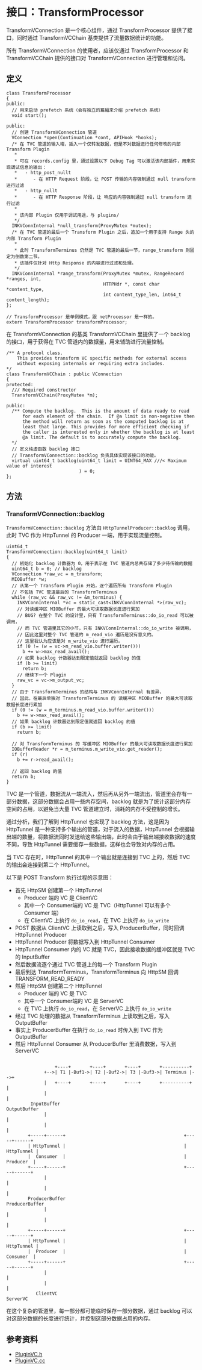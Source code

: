 # 接口：TransformProcessor

TransformVConnection 是一个核心组件，通过 TransformProcessor 提供了接口，同时通过 TransformVCChain 基类提供了流量数据统计的功能。

所有 TransformVConnection 的使用者，应该仅通过 TransformProcessor 和 TransformVCChain 提供的接口对 TransformVConnection 进行管理和访问。

## 定义

```
class TransformProcessor
{
public:
  // 用来启动 prefetch 系统（会有独立的篇幅来介绍 prefetch 系统）
  void start();

public:
  // 创建 TransformVConnection 管道
  VConnection *open(Continuation *cont, APIHook *hooks);
  /* 在 TVC 管道的输入端，插入一个仅转发数据，但是不对数据进行任何修改的内部 Transform Plugin
   *
   * 可在 records.config 里，通过设置以下 Debug Tag 可以激活该内部插件，用来实现调试信息的输出：
   *   - http_post_nullt
   *      - 在 HTTP Request 阶段，让 POST 传输的内容强制通过 null transform 进行过滤
   *   - http_nullt
   *      - 在 HTTP Response 阶段，让 响应的内容强制通过 null transform 进行过滤
   *
   * 该内部 Plugin 仅用于调试用途，与 plugins/
   */
  INKVConnInternal *null_transform(ProxyMutex *mutex);
  /* 在 TVC 管道的最后一个 Transform Plugin 之后，追加一个用于支持 Range 头的内部 Transform Plugin
   *
   * 此时 TransformTerminus 仍然是 TVC 管道的最后一节，range_transform 则固定为倒数第二节。
   * 该插件仅针对 Http Response 的内容进行过滤和处理。
   */
  INKVConnInternal *range_transform(ProxyMutex *mutex, RangeRecord *ranges, int,
                                    HTTPHdr *, const char *content_type,
                                    int content_type_len, int64_t content_length);
};

// TransformProcessor 是单例模式，跟 netProcessor 是一样的。
extern TransformProcessor transformProcessor;
```

在 TransformVConnection 的基类 TransformVCChain 里提供了一个 backlog 的接口，用于获得在 TVC 管道内的数据量，用来辅助进行流量控制。

```
/** A protocol class.
    This provides transform VC specific methods for external access
    without exposing internals or requiring extra includes.
*/
class TransformVCChain : public VConnection
{
protected:
  /// Required constructor
  TransformVCChain(ProxyMutex *m);

public:
  /** Compute the backlog.  This is the amount of data ready to read
      for each element of the chain.  If @a limit is non-negative then
      the method will return as soon as the computed backlog is at
      least that large. This provides for more efficient checking if
      the caller is interested only in whether the backlog is at least
      @a limit. The default is to accurately compute the backlog.
  */
  // 定义纯虚函数 backlog 接口
  // TransformVConnection::backlog 负责具体实现该接口的功能。
  virtual uint64_t backlog(uint64_t limit = UINT64_MAX ///< Maximum value of interest
                           ) = 0;
};
```

## 方法

### TransformVConnection::backlog

`TransformVConnection::backlog` 方法由 `HttpTunnelProducer::backlog` 调用，此时 TVC 作为 HttpTunnel 的 Producer 一端，用于实现流量控制。

```
uint64_t
TransformVConnection::backlog(uint64_t limit)
{
  // 初始化 backlog 计数器为 0，用于表示在 TVC 管道内总共存储了多少待传输的数据
  uint64_t b = 0; // backlog
  VConnection *raw_vc = m_transform;
  MIOBuffer *w;
  // 从第一个 Transform Plugin 开始，逐个遍历所有 Transform Plugin
  // 不包括 TVC 管道最后的 TransformTerminus
  while (raw_vc && raw_vc != &m_terminus) {
    INKVConnInternal *vc = static_cast<INKVConnInternal *>(raw_vc);
    // 对读缓冲区 MIOBuffer 的最大可读取数据长度进行累加
    // BUG? 在整个 TVC 的设计里，只有 TransformTerminus::do_io_read 可以被调用，
    // 而 TVC 管道里其它的小节，只有 INKVConnInternal::do_io_write 被调用，
    // 因此这里对整个 TVC 管道的 m_read_vio 遍历是没有意义的。
    // 这里我认为应该是对 m_write_vio 进行遍历。
    if (0 != (w = vc->m_read_vio.buffer.writer()))
      b += w->max_read_avail();
    // 如果 backlog 计数器达到限定值就返回 backlog 的值
    if (b >= limit)
      return b;
    // 继续下一个 Plugin
    raw_vc = vc->m_output_vc;
  }
  // 由于 TransformTerminus 的结构与 INKVConnInternal 有差异，
  // 因此，在最后单独对 TransformTerminus 的 读缓冲区 MIOBuffer 的最大可读取数据长度进行累加
  if (0 != (w = m_terminus.m_read_vio.buffer.writer()))
    b += w->max_read_avail();
  // 如果 backlog 计数器达到限定值就返回 backlog 的值
  if (b >= limit)
    return b;

  // 对 TransformTerminus 的 写缓冲区 MIOBuffer 的最大可读取数据长度进行累加
  IOBufferReader *r = m_terminus.m_write_vio.get_reader();
  if (r)
    b += r->read_avail();

  // 返回 backlog 的值
  return b;
}
```

TVC 是一个管道，数据流从一端流入，然后再从另外一端流出，管道里会存有一部分数据，这部分数据会占用一些内存空间，backlog 就是为了统计这部分内存空间的占用，以避免当大量 TVC 管道建立时，消耗的内存不受控制的增长。

通过分析，我们了解到 HttpTunnel 也实现了 backlog 方法，这是因为 HttpTunnel 是一种支持多个输出的管道，对于流入的数据，HttpTunnel 会根据输出端的数量，将数据流同时发送给这些输出端，此时会由于输出端接收数据的速度不同，导致 HttpTunnel 需要缓存一些数据，这样也会导致对内存的占用。

当 TVC 存在时，HttpTunnel 的其中一个输出就是连接到 TVC 上的，然后 TVC 的输出会连接到第二个 HttpTunnel。

以下是 POST Transform 执行过程的示意图：

- 首先 HttpSM 创建第一个 HttpTunnel
  - Producer 端的 VC 是 ClientVC
  - 其中一个 Consumer端的 VC 是 TVC（HttpTunnel 可以有多个 Consumer 端）
  - 在 ClientVC 上执行 `do_io_read`，在 TVC 上执行 `do_io_write`
- POST 数据从 ClientVC 上读取到之后，写入 ProducerBuffer，同时回调 HttpTunnel Producer
- HttpTunnel Producer 将数据写入到 HttpTunnel Consumer
- HttpTunnel Consumer 内的 VC 就是 TVC，因此接收数据的缓冲区就是 TVC 的 InputBuffer
- 然后数据流逐个通过 TVC 管道上的每一个 Transform Plugin
- 最后到达 TransformTerminus，TransformTerminus 向 HttpSM 回调 TRANSFORM_READ_READY
- 然后 HttpSM 创建第二个 HttpTunnel
  - Producer 端的 VC 是 TVC
  - 其中一个 Consumer端的 VC 是 ServerVC
  - 在 TVC 上执行 `do_io_read`，在 ServerVC 上执行 `do_io_write`
- 经过 TVC 处理的数据从 TransformTerminus 上读取到之后，写入 OutputBuffer
- 事实上 ProducerBuffer 在执行 `do_io_read` 时传入到 TVC 作为 OutputBuffer
- 然后 HttpTunnel Consumer 从 ProducerBuffer 里消费数据，写入到 ServerVC

```

                  +----+       +----+       +----+       +----------+
              +-->| T1 |-Buf1->| T2 |-Buf2->| T3 |-Buf3->| Terminus |-->+
              |   +----+       +----+       +----+       +----------+   |
              |                                                         |
         InputBuffer                                               OutputBuffer
              |                                                         |
              |                                                         |
        +-----+------+                                            +-----+------+
        | HttpTunnel |                                            | HttpTunnel |
        |  Consumer  |                                            |  Producer  |
        +-----+------+                                            +-----+------+
              |                                                         |
              |                                                         |
        ProducerBuffer                                            ProducerBuffer
              |                                                         |
              |                                                         |
        +-----+------+                                            +-----+------+
        | HttpTunnel |                                            | HttpTunnel |
        |  Producer  |                                            |  Consumer  |
        +-----+------+                                            +-----+------+
              |                                                         |
              |                                                         |
           ClientVC                                                  ServerVC

```

在这个复杂的管道里，每一部分都可能临时保存一部分数据，通过 backlog 可以对这部分数据的长度进行统计，并控制这部分数据占用的内存。

## 参考资料

- [PluginVC.h](http://github.com/apache/trafficserver/tree/6.0.x/proxy/Transform.h)
- [PluginVC.cc](http://github.com/apache/trafficserver/tree/6.0.x/proxy/Transform.cc)
